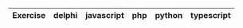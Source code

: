 | Exercise | delphi | javascript | php | python | typescript |
| --- | --- | --- | --- | --- | --- |
